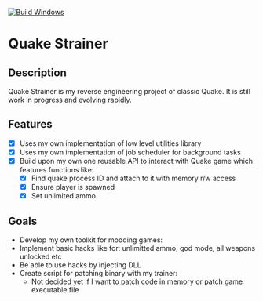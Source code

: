 [![Build Windows](https://github.com/Stradek/QuakeSTrainer/actions/workflows/build-windows.yml/badge.svg)](https://github.com/Stradek/QuakeSTrainer/actions/workflows/build-windows.yml)
# Quake Strainer

## Description
Quake Strainer is my reverse engineering project of classic Quake.
It is still work in progress and evolving rapidly. 

## Features
- [x] Uses my own implementation of low level utilities library
- [x] Uses my own implementation of job scheduler for background tasks
- [x] Build upon my own one reusable API to interact with Quake game which features functions like:
  - [x] Find quake process ID and attach to it with memory r/w access
  - [x] Ensure player is spawned
  - [x] Set unlimited ammo

## Goals
- Develop my own toolkit for modding games:
- Implement basic hacks like for: unlimitted ammo, god mode, all weapons unlocked etc
- Be able to use hacks by injecting DLL
- Create script for patching binary with my trainer:
  - Not decided yet if I want to patch code in memory or patch game executable file
